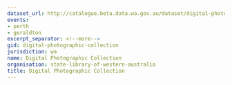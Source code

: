 ```yaml
---
dataset_url: http://catalogue.beta.data.wa.gov.au/dataset/digital-photographic-collection
events:
- perth
- geraldton
excerpt_separator: <!--more-->
gid: digital-photographic-collection
jurisdiction: wa
name: Digital Photographic Collection
organisation: state-library-of-western-australia
title: Digital Photographic Collection
---
```



